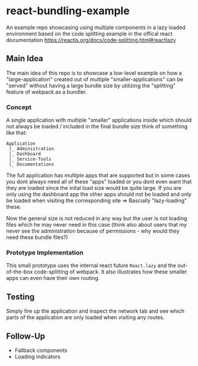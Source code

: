 # react-bundling-example
An example repo showcasing using multiple components in a lazy loaded environment based on the code splitting example in the offical react documentation https://reactjs.org/docs/code-splitting.html#reactlazy

## Main Idea 

The main idea of this repo is to showcase a low-level example on how a "large-application" created out of multiple "smaller-applications" can be "served" without having a large bundle size by utilizing the "splitting" feature of webpack as a bundler. 

### Concept

A single application with multiple "smaller" applications inside which should not always be loaded / included in the final bundle size think of something like that: 

```
Application 
 |_ Administration
 |_ Dashboard
 |_ Service-Tools
 |_ Documentations
```

The full application has multiple apps that are supported but in some cases you dont always need all of these "apps" loaded or you dont even want that they are loaded since the inital load size would be quite large. If you are only using the dashboard app the other apps should not be loaded and only be loaded when visiting the corresponding site => Bascially "lazy-loading" these. 

Now the general size is not reduced in any way but the user is not loading files which he may never need in this case (think also about users that my never see the administration because of permissions - why would they need these bundle files?)

### Prototype Implementation

This small prototype uses the internal react future `React.lazy` and the out-of-the-box code-splitting of webpack. It also illustrates how these smaller apps can even have their own routing. 

## Testing

Simply fire up the application and inspect the network tab and see which parts of the application are only loaded when visiting any routes.

## Follow-Up

* Fallback components
* Loading indicators

